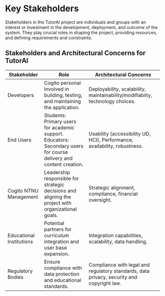 # Key Stakeholders
Stakeholders in the TutorAI project are individuals and groups with an interest or investment in the development, deployment, and outcome of the system. They play crucial roles in shaping the project, providing resources, and defining requirements and constraints.

## Stakeholders and Architectural Concerns for TutorAI


| Stakeholder              | Role                                                                 | Architectural Concerns                                                      |
|--------------------------|----------------------------------------------------------------------|-----------------------------------------------------------------------------|
| Developers | Cogito personal involved in building, testing, and maintaining the application. | Deployability, scalability, maintainability/modifiabiity, technology choices.              |
| End Users                    | Students: Primary users for academic support.<br>Educators: Secondary users for course delivery and content creation. | Usability (accessibility UD, HCI), Performance, availability, robustness.                |
| Cogito NTNU Management   | Leadership responsible for strategic decisions and aligning the project with organizational goals. | Strategic alignment, compliance, financial oversight.      |
| Educational Institutions | Potential partners for curriculum integration and user base expansion. | Integration capabilities, scalability, data handling.      |
| Regulatory Bodies        | Ensure compliance with data protection and educational standards. | Compliance with legal and regulatory standards, data privacy, security and copyright law.  |
